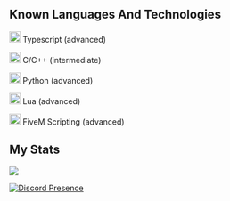 

## Known Languages And Technologies
<img width="20" src="https://upload.wikimedia.org/wikipedia/commons/thumb/4/4c/Typescript_logo_2020.svg/1024px-Typescript_logo_2020.svg.png" /> Typescript (advanced)

<img width="20" src="https://upload.wikimedia.org/wikipedia/commons/1/19/C_Logo.png" /> C/C++ (intermediate)

<img width="20" src="https://upload.wikimedia.org/wikipedia/commons/thumb/c/c3/Python-logo-notext.svg/1024px-Python-logo-notext.svg.png" /> Python (advanced)

<img width="20" src="https://upload.wikimedia.org/wikipedia/commons/thumb/c/cf/Lua-Logo.svg/1024px-Lua-Logo.svg.png" /> Lua (advanced)

<img width="20" src="https://logos-world.net/wp-content/uploads/2021/03/FiveM-Logo.png" /> FiveM Scripting (advanced)

## My Stats

![](https://komarev.com/ghpvc/?username=virtuallDev&color=green)

[![Discord Presence](https://lanyard.cnrad.dev/api/907644492419571752?theme=dark&bg=492042&animated=true&hideDiscrim=false&borderRadius=20px)](https://discord.com/users/907644492419571752)
